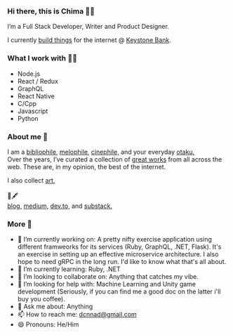 ### Hi there, this is Chima 👋🏾 

I’m a Full Stack Developer, Writer and Product Designer.

I currently <a href='https://danielchima.com/projects'>build things</a> for the internet @ <a href='https://www.keystonebankng.com/' target='_blank'>Keystone Bank</a>.

### What I work with 🚣🏿‍
- Node.js
- React / Redux
- GraphQL
- React Native
- C/Cpp
- Javascript
- Python

### About me 🌟
I am a <a href='https://www.goodreads.com/review/list/112872457-chima-daniel' target='_blank'>bibliophile,</a> <a href='https://open.spotify.com/user/xyggj57mzmnmx51g1qkit74bo?si=1kgEEoxYTneS2iLN53AVEg' target='_blank'>melophile,</a> <a href='https://letterboxd.com/dxnhima/films/' target='_blank'>cinephile,</a> and your everyday <a href='https://myanimelist.net/animelist/dxnchima' target='_blank'>otaku.</a> <br/>
Over the years, I’ve curated a collection of <a href='https://danielchima.com/bestof'>great works</a> from all across the web. These are, in my opinion, the best of the internet.

I also collect <a href='https://www.notion.so/78df0ecf0cea473a84eb7f99f34c7470?v=b4a56d75a1a545b688b2ef45242d1665' target='_blank'>art.</a>
    <br /><br /> 📄🖋<br/><a href='https://danielchima.com/collection'>blog,</a> <a href='https://medium.com/@dxnchima' target='_blank'>medium,</a>
    <a href='https://dev.to/dxnchima' target='_blank'>dev.to,</a> and <a href='https://desolationweb.substack.com/' target='_blank'>substack.</a>

### More 🐝  
- 🔭 I’m currently working on: A pretty nifty exercise application using different framweorks for its services (Ruby, GraphQL, .NET, Flask). It's an exercise in setting up an effective microservice architecture. I also hope to need gRPC in the long run. I'd like to know what that's all about.
- 🌱 I’m currently learning: Ruby, .NET
- 👯 I’m looking to collaborate on: Anything that catches my vibe.
- 🤔 I’m looking for help with: Machine Learning and Unity game development (Seriously, if you can find me a good doc on the latter i'll buy you coffee).
- 💬 Ask me about: Anything
- 📫 How to reach me: dcnnad@gmail.com
- 😄 Pronouns: He/Him
